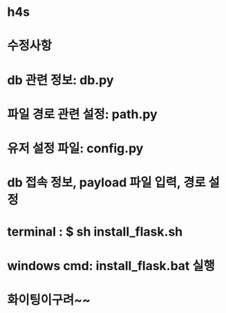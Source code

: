 # h4s

# 수정사항
# db 관련 정보: db.py
# 파일 경로 관련 설정: path.py
# 유저 설정 파일: config.py
#              db 접속 정보, payload 파일 입력, 경로 설정

# terminal   : $ sh install_flask.sh
# windows cmd: install_flask.bat 실행

# 화이팅이구려~~

